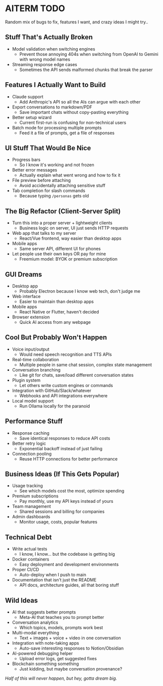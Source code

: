 # AITERM TODO

Random mix of bugs to fix, features I want, and crazy ideas I might try..

## Stuff That's Actually Broken
- Model validation when switching engines
  - Prevent those annoying 404s when switching from OpenAI to Gemini with wrong model names
- Streaming response edge cases
  - Sometimes the API sends malformed chunks that break the parser

## Features I Actually Want to Build
- Claude support
  - Add Anthropic's API so all the AIs can argue with each other
- Export conversations to markdown/PDF
  - Save important chats without copy-pasting everything
- Better setup wizard
  - Current first-run is confusing for non-technical users
- Batch mode for processing multiple prompts
  - Feed it a file of prompts, get a file of responses

## UI Stuff That Would Be Nice
- Progress bars
  - So I know it's working and not frozen
- Better error messages
  - Actually explain what went wrong and how to fix it
- File preview before attaching
  - Avoid accidentally attaching sensitive stuff
- Tab completion for slash commands
  - Because typing `/personas` gets old

## The Big Refactor (Client-Server Split)
- Turn this into a proper server + lightweight clients
  - Business logic on server, UI just sends HTTP requests
- Web app that talks to my server
  - React/Vue frontend, way easier than desktop apps
- Mobile apps
  - Same server API, different UI for phones
- Let people use their own keys OR pay for mine
  - Freemium model: BYOK or premium subscription

## GUI Dreams
- Desktop app
  - Probably Electron because I know web tech, don't judge me
- Web interface
  - Easier to maintain than desktop apps
- Mobile apps
  - React Native or Flutter, haven't decided
- Browser extension
  - Quick AI access from any webpage

## Cool But Probably Won't Happen
- Voice input/output
  - Would need speech recognition and TTS APIs
- Real-time collaboration
  - Multiple people in same chat session, complex state management
- Conversation branching
  - Like git for chats, save/load different conversation states
- Plugin system
  - Let others write custom engines or commands
- Integration with GitHub/Slack/whatever
  - Webhooks and API integrations everywhere
- Local model support
  - Run Ollama locally for the paranoid

## Performance Stuff
- Response caching
  - Save identical responses to reduce API costs
- Better retry logic
  - Exponential backoff instead of just failing
- Connection pooling
  - Reuse HTTP connections for better performance

## Business Ideas (If This Gets Popular)
- Usage tracking
  - See which models cost the most, optimize spending
- Premium subscriptions
  - Pay monthly, use my API keys instead of yours
- Team management
  - Shared sessions and billing for companies
- Admin dashboards
  - Monitor usage, costs, popular features

## Technical Debt
- Write actual tests
  - I know, I know... but the codebase is getting big
- Docker containers
  - Easy deployment and development environments
- Proper CI/CD
  - Auto-deploy when I push to main
- Documentation that isn't just the README
  - API docs, architecture guides, all that boring stuff

## Wild Ideas
- AI that suggests better prompts
  - Meta-AI that teaches you to prompt better
- Conversation analytics
  - Which topics, models, prompts work best
- Multi-modal everything
  - Text + images + voice + video in one conversation
- Integration with note-taking apps
  - Auto-save interesting responses to Notion/Obsidian
- AI-powered debugging helper
  - Upload error logs, get suggested fixes
- Blockchain something something
  - Just kidding, but maybe conversation provenance?

*Half of this will never happen, but hey, gotta dream big.*
